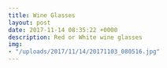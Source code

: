 ```yaml
---
title: Wine Glasses
layout: post
date: 2017-11-14 08:35:22 +0000
description: Red or White wine glasses
img:
- "/uploads/2017/11/14/20171103_080516.jpg"
---
```

